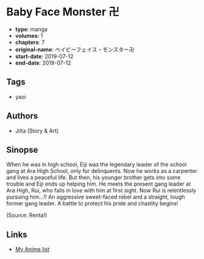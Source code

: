 # Baby Face Monster 卍

-   **type**: manga
-   **volumes**: 1
-   **chapters**: 7
-   **original-name**: ベイビーフェイス・モンスター卍
-   **start-date**: 2019-07-12
-   **end-date**: 2019-07-12

## Tags

-   yaoi

## Authors

-   Jiita (Story & Art)

## Sinopse

When he was in high school, Eiji was the legendary leader of the school gang at Ara High School, only for delinquents. Now he works as a carpenter and lives a peaceful life. But then, his younger brother gets into some trouble and Eiji ends up helping him. He meets the present gang leader at Ara High, Rui, who falls in love with him at first sight. Now Rui is relentlessly pursuing him...!! An aggressive sweet-faced rebel and a straight, tough former gang leader. A battle to protect his pride and chastity begins!

(Source: Renta!)

## Links

-   [My Anime list](https://myanimelist.net/manga/128643/Baby_Face_Monster%E5%8D%8D)
